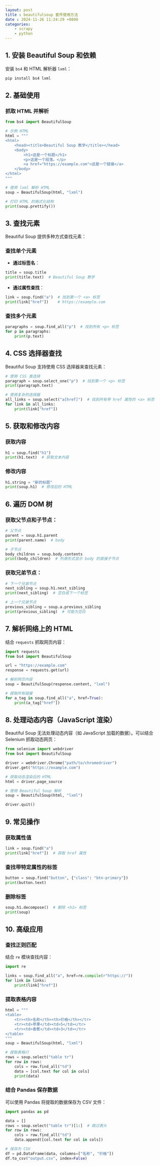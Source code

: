 ```yaml
---
layout: post
title : beautifulsoup 套件使用方法
date : 2024-11-26 11:24:29 +0800
categories: 
    - scrapy
    - python
---
```


## **1. 安装 Beautiful Soup 和依赖**

安装 `bs4` 和 HTML 解析器 `lxml`：
```bash
pip install bs4 lxml
```

## **2. 基础使用**
### **抓取 HTML 并解析**
```python
from bs4 import BeautifulSoup

# 示例 HTML
html = """
<html>
    <head><title>Beautiful Soup 教学</title></head>
    <body>
        <h1>这是一个标题</h1>
        <p>这是一个段落。</p>
        <a href="https://example.com">这是一个链接</a>
    </body>
</html>
"""

# 使用 lxml 解析 HTML
soup = BeautifulSoup(html, "lxml")

# 打印 HTML 的格式化结构
print(soup.prettify())
```

## **3. 查找元素**
Beautiful Soup 提供多种方式查找元素：

### **查找单个元素**
- **通过标签名**：
```python
title = soup.title
print(title.text)  # Beautiful Soup 教学
```

- **通过属性查找**：
```python
link = soup.find("a")  # 找到第一个 <a> 标签
print(link["href"])    # https://example.com
```

### **查找多个元素**
```python
paragraphs = soup.find_all("p")  # 找到所有 <p> 标签
for p in paragraphs:
    print(p.text)
```

## **4. CSS 选择器查找**
Beautiful Soup 支持使用 CSS 选择器来查找元素：
```python
# 使用 CSS 类选择
paragraph = soup.select_one("p")  # 找到第一个 <p> 标签
print(paragraph.text)

# 使用复杂的选择器
all_links = soup.select("a[href]")  # 找到所有带 href 属性的 <a> 标签
for link in all_links:
    print(link["href"])
```

## **5. 获取和修改内容**
### **获取内容**
```python
h1 = soup.find("h1")
print(h1.text)  # 获取文本内容
```

### **修改内容**
```python
h1.string = "新的标题"
print(soup.h1)  # 修改后的 HTML
```

## **6. 遍历 DOM 树**
### 获取父节点和子节点：
```python
# 父节点
parent = soup.h1.parent
print(parent.name)  # body

# 子节点
body_children = soup.body.contents
print(body_children)  # 列表形式显示 body 的直接子节点
```

### 获取兄弟节点：
```python
# 下一个兄弟节点
next_sibling = soup.h1.next_sibling
print(next_sibling)  # 空白或下一个标签

# 上一个兄弟节点
previous_sibling = soup.a.previous_sibling
print(previous_sibling)  # 可能为空白
```

## **7. 解析网络上的 HTML**
结合 `requests` 抓取网页内容：
```python
import requests
from bs4 import BeautifulSoup

url = "https://example.com"
response = requests.get(url)

# 解析网页内容
soup = BeautifulSoup(response.content, "lxml")

# 提取所有链接
for a_tag in soup.find_all("a", href=True):
    print(a_tag["href"])
```

## **8. 处理动态内容（JavaScript 渲染）**
Beautiful Soup 无法处理动态内容（如 JavaScript 加载的数据）。可以结合 Selenium 抓取动态网页：
```python
from selenium import webdriver
from bs4 import BeautifulSoup

driver = webdriver.Chrome("path/to/chromedriver")
driver.get("https://example.com")

# 获取动态渲染后的 HTML
html = driver.page_source

# 使用 Beautiful Soup 解析
soup = BeautifulSoup(html, "lxml")

driver.quit()
```

## **9. 常见操作**
### 获取属性值
```python
link = soup.find("a")
print(link["href"])  # 获取 href 属性
```

### 查找带特定属性的标签
```python
button = soup.find("button", {"class": "btn-primary"})
print(button.text)
```

### 删除标签
```python
soup.h1.decompose()  # 删除 <h1> 标签
print(soup)
```

## **10. 高级应用**
### **查找正则匹配**
结合 `re` 模块查找内容：
```python
import re

links = soup.find_all("a", href=re.compile(r"https://"))
for link in links:
    print(link["href"])
```

### **提取表格内容**
```python
html = """
<table>
    <tr><th>名称</th><th>价格</th></tr>
    <tr><td>苹果</td><td>5</td></tr>
    <tr><td>香蕉</td><td>3</td></tr>
</table>
"""
soup = BeautifulSoup(html, "lxml")

# 提取表格行
rows = soup.select("table tr")
for row in rows:
    cols = row.find_all("td")
    data = [col.text for col in cols]
    print(data)
```

### **结合 Pandas 保存数据**
可以使用 Pandas 将提取的数据保存为 CSV 文件：
```python
import pandas as pd

data = []
rows = soup.select("table tr")[1:]  # 跳过表头
for row in rows:
    cols = row.find_all("td")
    data.append([col.text for col in cols])

# 保存为 CSV
df = pd.DataFrame(data, columns=["名称", "价格"])
df.to_csv("output.csv", index=False)
```